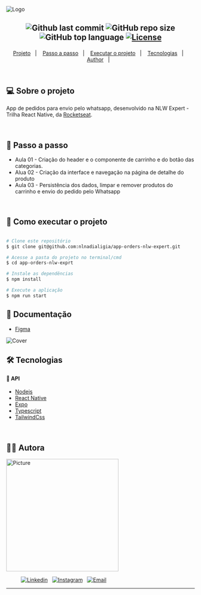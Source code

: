 ![Logo](https://ik.imagekit.io/l7cwocexhc/crud-flask/app-orders.png?updatedAt=1707615773801)

<h2  align="center">

![Github last commit](https://img.shields.io/github/last-commit/nlnadialigia/app-orders-nlw-expert?color=1e293b&style=plastic)
![GitHub repo size](https://img.shields.io/github/repo-size/nlnadialigia/app-orders-nlw-expert?color=1e293b&style=plastic)
![GitHub top language](https://img.shields.io/github/languages/top/nlnadialigia/app-orders-nlw-expert?style=plastic&color=1e293b)
[![License](https://img.shields.io/github/license/nlnadialigia/app-orders-nlw-expert?color=1e293b&logoColor=1e293b&style=plastic)](./LICENSE)

</h2>
<p align="center">
  <a href="#💻-sobre-projeto">Projeto</a>&nbsp;&nbsp;&nbsp;|&nbsp;&nbsp;&nbsp;
  <a href="#📎-passo-a-passo">Passo a passo</a>&nbsp;&nbsp;&nbsp;|&nbsp;&nbsp;&nbsp;
  <a href="#🚀-como-executar-o-projeto">Executar o projeto</a>&nbsp;&nbsp;&nbsp;|&nbsp;&nbsp;&nbsp;
  <a href="#🛠-tecnologias">Tecnologias</a>&nbsp;&nbsp;&nbsp;|&nbsp;&nbsp;&nbsp;
  <a href="#-author">Author</a>&nbsp;&nbsp;&nbsp;|&nbsp;&nbsp;&nbsp;
</p>

<br>

## 💻 Sobre o projeto

App de pedidos para envio pelo whatsapp, desenvolvido na NLW Expert - Trilha React Native, da [Rocketseat](https://www.rocketseat.com.br/).

<!-- ![Em construção](https://ik.imagekit.io/l7cwocexhc/crud-flask/em-contrucao.png?updatedAt=1706705289779) -->

<br>

## 📎 Passo a passo

- Aula 01 - Criação do header e o componente de carrinho e do botão das categorias.
- Alua 02 - Criação da interface e navegação na página de detalhe do produto
- Aula 03 - Persistência dos dados, limpar e remover produtos do carrinho e envio do pedido pelo Whatsapp

<br>

## 🚀 Como executar o projeto

```bash

# Clone este repositório
$ git clone git@github.com:nlnadialigia/app-orders-nlw-expert.git

# Acesse a pasta do projeto no terminal/cmd
$ cd app-orders-nlw-exprt

# Instale as dependências
$ npm install

# Execute a aplicação
$ npm run start


```

## 🎲 Documentação

- [Figma](<https://www.figma.com/file/Ws8ytbME3OHP9mNoS81WBd/NLW-expert-%E2%80%A2-Orders-(Community)-(Copy)?type=design&node-id=116%3A351&mode=design&t=Q8cNP9ojRS8OMhg0-1>)

![Cover](https://ik.imagekit.io/l7cwocexhc/orders-cover_UkQzWH3RE.png?updatedAt=1707617089019)
<br>

## 🛠 Tecnologias

#### 🎲 API

- [Nodejs](https://nodejs.org)
- [React Native](https://reactnative.dev/)
- [Expo](https://docs.expo.dev/)
- [Typescript](https://typescriptlang.org)
- [TailwindCss](https://tailwindcss.com/)

<br>

## 👩‍💼 Autora

<img src="https://ik.imagekit.io/l7cwocexhc/me/card_nlnadialigia.png?updatedAt=1694126884257" width="300px;" alt="Picture"/>

&nbsp;&nbsp;&nbsp;&nbsp;&nbsp;&nbsp;&nbsp;&nbsp;&nbsp;&nbsp;[![Linkedin](https://img.shields.io/badge/-Linkedin-732a7b?style=plastic&logo=Linkedin&logoColor=white&link=https://www.linkedin.com/in/nlnadialigia/)](https://www.linkedin.com/in/nlnadialigia)&nbsp;&nbsp;
[![Instagram](https://img.shields.io/badge/Instagram-732a7b?style=plastic&logo=instagram&logoColor=white)](https://www.instagram.com/nl.nadia.ligia)&nbsp;&nbsp;
[![Email](https://img.shields.io/badge/-Email-732a7b?style=plastic&logo=Gmail&logoColor=white&link=mailto:nlnadialigia@gmail.com)](mailto:nlnadialigia@gmail.com)&nbsp;&nbsp;

---
